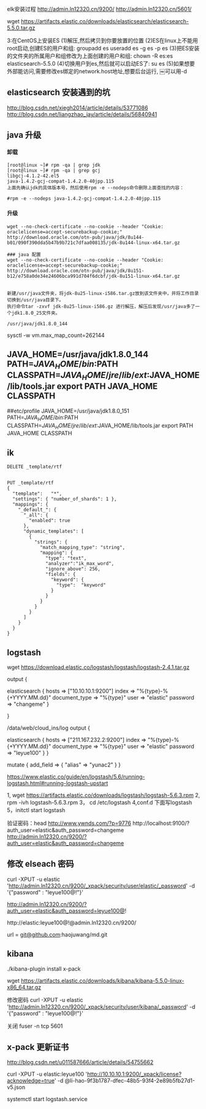 elk安装过程
http://admin.ln12320.cn/9200/
http://admin.ln12320.cn/5601/


wget https://artifacts.elastic.co/downloads/elasticsearch/elasticsearch-5.5.0.tar.gz

3:在CentOS上安装ES 
(1)解压,然后拷贝到你要放置的位置
 (2)ES在linux上不能用root启动,创建ES的用户和组:
groupadd es
useradd es -g es -p es 
(3)把ES安装的文件夹的所属用户和组修改为上面创建的用户和组:
chown -R es:es elasticsearch-5.5.0 
(4)切换用户到es,然后就可以启动ES了: su es 
(5)如果想要外部能访问,需要修改es绑定的network.host地址,想要后台运行,
￼可以用-d

## elasticsearch 安装遇到的坑


http://blog.csdn.net/xiegh2014/article/details/53771086
http://blog.csdn.net/liangzhao_jay/article/details/56840941

## java 升级
#### 卸载
```
[root@linux ~]# rpm -qa | grep jdk
[root@linux ~]# rpm -qa | grep gcj
libgcj-4.1.2-42.el5
java-1.4.2-gcj-compat-1.4.2.0-40jpp.115
上面先确认jdk的具体版本号，然后使用rpm -e --nodeps命令删除上面查找的内容：

#rpm -e --nodeps java-1.4.2-gcj-compat-1.4.2.0-40jpp.115

```

#### 升级
```
wget --no-check-certificate --no-cookie --header "Cookie: oraclelicense=accept-securebackup-cookie;" http://download.oracle.com/otn-pub/java/jdk/8u144-b01/090f390dda5b47b9b721c7dfaa008135/jdk-8u144-linux-x64.tar.gz

### java 配置
wget --no-check-certificate --no-cookie --header "Cookie: oraclelicense=accept-securebackup-cookie;" http://download.oracle.com/otn-pub/java/jdk/8u151-b12/e758a0de34e24606bca991d704f6dcbf/jdk-8u151-linux-x64.tar.gz


新建/usr/java文件夹，将jdk-8u25-linux-i586.tar.gz放到该文件夹中，并将工作目录切换到/usr/java目录下。
执行命令tar -zxvf jdk-8u25-linux-i586.gz 进行解压，解压后发现/usr/java多了一个jdk1.8.0_25文件夹。

/usr/java/jdk1.8.0_144

```

sysctl -w vm.max_map_count=262144

JAVA_HOME=/usr/java/jdk1.8.0_144
PATH=$JAVA_HOME/bin:$PATH
CLASSPATH=$JAVA_HOME/jre/lib/ext:$JAVA_HOME/lib/tools.jar
export PATH JAVA_HOME CLASSPATH
-------------------------------------------------------------

##etc/profile
JAVA_HOME=/usr/java/jdk1.8.0_151
PATH=$JAVA_HOME/bin:$PATH
CLASSPATH=$JAVA_HOME/jre/lib/ext:$JAVA_HOME/lib/tools.jar
export PATH JAVA_HOME CLASSPATH




## ik
```
DELETE _template/rtf


PUT _template/rtf
{
  "template":   "*", 
  "settings": { "number_of_shards": 1 }, 
  "mappings": {
    "_default_": {
      "_all": { 
        "enabled": true
      },
      "dynamic_templates": [
        {
          "strings": { 
            "match_mapping_type": "string",
            "mapping": {
              "type": "text",
              "analyzer":"ik_max_word",
              "ignore_above": 256,
              "fields": {
                "keyword": {
                  "type":  "keyword"
                }
              }
            }
          }
        }
      ]
    }
  }
}
```


## logstash
wget https://download.elastic.co/logstash/logstash/logstash-2.4.1.tar.gz



output {


 elasticsearch {
        hosts => ["10.10.10.1:9200"]
        index => "%{type}-%{+YYYY.MM.dd}"
        document_type => "%{type}"
        user => "elastic"
        password => "changeme"
    }
      
}

/data/web/cloud_ins/log
output {

  elasticsearch {
        hosts => ["211.167.232.2:9200"]
          index => "%{type}-%{+YYYY.MM.dd}"
          document_type => "%{type}"
          user => "elastic"
          password => "leyue100"
    }
}


  mutate {
        add_field => {
          "alias" => "yunac2"
        }
      }


https://www.elastic.co/guide/en/logstash/5.6/running-logstash.html#running-logstash-upstart

1, wget https://artifacts.elastic.co/downloads/logstash/logstash-5.6.3.rpm
2, rpm -ivh logstash-5.6.3.rpm
3， cd /etc/logstash
4,conf.d 下面写logstash
5，initctl start logstash











验证密码：head
http://www.ywnds.com/?p=9776
http://localhost:9100/?auth_user=elastic&auth_password=changeme
http://admin.ln12320.cn/9200/?auth_user=elastic&auth_password=changeme

## 修改 elseach 密码
curl -XPUT -u elastic 'http://admin.ln12320.cn/9200/_xpack/security/user/elastic/_password' -d '{"password" : "leyue100@!"}'

http://admin.ln12320.cn/9200/?auth_user=elastic&auth_password=leyue100@!



http://elastic:leyue100@!@admin.ln12320.cn/9200/

 url = git@github.com:haojuwang/md.git


## kibana
 ./kibana-plugin install x-pack

 wget https://artifacts.elastic.co/downloads/kibana/kibana-5.5.0-linux-x86_64.tar.gz

修改密码
curl -XPUT -u elastic 'http://admin.ln12320.cn/9200/_xpack/security/user/kibana/_password' -d '{"password" : "leyue100@!"}'

关闭
fuser -n tcp 5601


## x-pack 更新证书
http://blog.csdn.net/u011587666/article/details/54755662

curl -XPUT -u elastic:leyue100 'http://10.10.10.1:9200/_xpack/license?acknowledge=true' -d @li-hao-9f3b1787-dfec-48b5-93f4-2e89b5fb27d1-v5.json

systemctl start logstash.service
